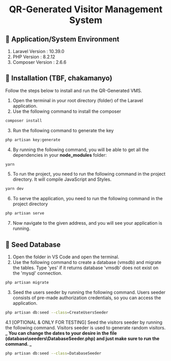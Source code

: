 <h1 align="center">QR-Generated Visitor Management System</h1>

## 📌 Application/System Environment

1. Laravel Version : 10.39.0
2. PHP Version : 8.2.12
3. Composer Version : 2.6.6

## 📌 Installation (TBF, chakamanyo)

Follow the steps below to install and run the QR-Generated VMS.

1. Open the terminal in your root directory (folder) of the Laravel application.
2. Use the following command to install the composer

```bash
composer install
```

3. Run the following command to generate the key

```bash
php artisan key:generate
```

4. By running the following command, you will be able to get all the dependencies in your **node_modules** folder:

```bash
yarn
```

5. To run the project, you need to run the following command in the project directory. It will compile JavaScript and Styles.

```bash
yarn dev
```

6. To serve the application, you need to run the following command in the project directory

```bash
php artisan serve
```

7. Now navigate to the given address, and you will see your application is running.

## 📌 Seed Database

1. Open the folder in VS Code and open the terminal.
2. Use the following command to create a database (vmsdb) and migrate the tables.
   Type 'yes' if it returns database 'vmsdb' does not exist on the 'mysql' connection.

```bash
php artisan migrate
```

3. Seed the users seeder by running the following command. Users seeder consists of pre-made authorization credentials, so you can access the application.

```bash
php artisan db:seed --class=CreateUsersSeeder
```

4.1 [OPTIONAL & ONLY FOR TESTING] Seed the visitors seeder by running the following command. Visitors seeder is used to generate random visitors.
**_ You can change the dates to your desire in the file (database\seeders\DatabaseSeeder.php) and just make sure to run the command. _**

```bash
php artisan db:seed --class=DatabaseSeeder
```
